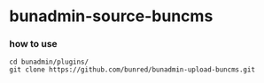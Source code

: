 # bunadmin-source-buncms

### how to use

```
cd bunadmin/plugins/
git clone https://github.com/bunred/bunadmin-upload-buncms.git
```

